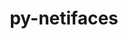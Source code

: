 ---
title: "py-netifaces"
layout: cache
categories: [package, v0.19]
meta: {"versions": ["0.10.5"], "compilers": ["gcc@=11.1.0", "oneapi@=2022.1.0"], "oss": ["ubuntu20.04"], "platforms": ["linux"], "targets": ["x86_64"], "stacks": ["e4s", "e4s-oneapi"], "num_specs": 3, "num_specs_by_stack": {"e4s": 2, "e4s-oneapi": 1}}
spec_details: [{"hash": "kaususl6zne7vvogio7xqrkm2fhw4hpc", "compiler": "gcc@=11.1.0", "versions": ["0.10.5"], "os": "ubuntu20.04", "platform": "linux", "target": "x86_64", "variants": ["build_system=python_pip"], "stacks": ["e4s"], "size": "-", "tarball": "https://binaries.spack.io/releases/v0.19/build_cache/linux-ubuntu20.04-x86_64/gcc-11.1.0/py-netifaces-0.10.5/linux-ubuntu20.04-x86_64-gcc-11.1.0-py-netifaces-0.10.5-kaususl6zne7vvogio7xqrkm2fhw4hpc.spack"}, {"hash": "rxq2hl5aqntsvtkk7rge7ldvkf2cs5jp", "compiler": "gcc@=11.1.0", "versions": ["0.10.5"], "os": "ubuntu20.04", "platform": "linux", "target": "x86_64", "variants": ["build_system=python_pip"], "stacks": ["e4s"], "size": "-", "tarball": "https://binaries.spack.io/releases/v0.19/build_cache/linux-ubuntu20.04-x86_64/gcc-11.1.0/py-netifaces-0.10.5/linux-ubuntu20.04-x86_64-gcc-11.1.0-py-netifaces-0.10.5-rxq2hl5aqntsvtkk7rge7ldvkf2cs5jp.spack"}, {"hash": "jyumw2gn3pgb4ytydexrpqxsts3fx6jf", "compiler": "oneapi@=2022.1.0", "versions": ["0.10.5"], "os": "ubuntu20.04", "platform": "linux", "target": "x86_64", "variants": ["build_system=python_pip"], "stacks": ["e4s-oneapi"], "size": "-", "tarball": "https://binaries.spack.io/releases/v0.19/build_cache/linux-ubuntu20.04-x86_64/oneapi-2022.1.0/py-netifaces-0.10.5/linux-ubuntu20.04-x86_64-oneapi-2022.1.0-py-netifaces-0.10.5-jyumw2gn3pgb4ytydexrpqxsts3fx6jf.spack"}]
---